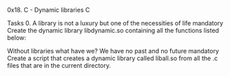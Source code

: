 0x18. C - Dynamic libraries
C

Tasks
0. A library is not a luxury but one of the necessities of life
mandatory
Create the dynamic library libdynamic.so containing all the functions listed below:

 Without libraries what have we? We have no past and no future
mandatory
Create a script that creates a dynamic library called liball.so from all the .c files that are in the current directory.
